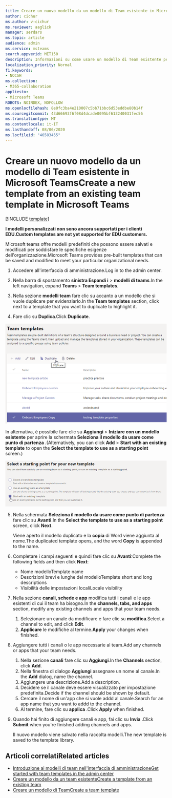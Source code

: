 ```yaml
---
title: Creare un nuovo modello da un modello di Team esistente in Microsoft Teams
author: cichur
ms.author: v-cichur
ms.reviewer: aaglick
manager: serdars
ms.topic: article
audience: admin
ms.service: msteams
search.appverid: MET150
description: Informazioni su come usare un modello di Team esistente per creare un nuovo modello di team in Microsoft teams.
localization_priority: Normal
f1.keywords:
- NOCSH
ms.collection:
- M365-collaboration
appliesto:
- Microsoft Teams
ROBOTS: NOINDEX, NOFOLLOW
ms.openlocfilehash: 8e0fc3ba4e210007c5bb71bbc6d53eddbe80b14f
ms.sourcegitcommit: 43d66693f6f08d4dcade0095bf613240031fec56
ms.translationtype: MT
ms.contentlocale: it-IT
ms.lasthandoff: 08/06/2020
ms.locfileid: "46583455"
---
```

# <a name="create-a-new-template-from-an-existing-team-template-in-microsoft-teams"></a><span data-ttu-id="6199d-103">Creare un nuovo modello da un modello di Team esistente in Microsoft Teams</span><span class="sxs-lookup"><span data-stu-id="6199d-103">Create a new template from an existing team template in Microsoft Teams</span></span>

[!INCLUDE [template](includes/preview-feature.md)]

<span data-ttu-id="6199d-104">**I modelli personalizzati non sono ancora supportati per i clienti EDU.**</span><span class="sxs-lookup"><span data-stu-id="6199d-104">**Custom templates are not yet supported for EDU customers.**</span></span>

<span data-ttu-id="6199d-105">Microsoft teams offre modelli predefiniti che possono essere salvati e modificati per soddisfare le specifiche esigenze dell'organizzazione.</span><span class="sxs-lookup"><span data-stu-id="6199d-105">Microsoft Teams provides pre-built templates that can be saved and modified to meet your particular organizational needs.</span></span>

1. <span data-ttu-id="6199d-106">Accedere all'interfaccia di amministrazione.</span><span class="sxs-lookup"><span data-stu-id="6199d-106">Log in to the admin center.</span></span>

2. <span data-ttu-id="6199d-107">Nella barra di spostamento **sinistra Espandi i**  >  **modelli di teams**.</span><span class="sxs-lookup"><span data-stu-id="6199d-107">In the left navigation, expand **Teams** > **Team templates**.</span></span>

3. <span data-ttu-id="6199d-108">Nella sezione **modelli team** fare clic su accanto a un modello che si vuole duplicare per evidenziarlo.</span><span class="sxs-lookup"><span data-stu-id="6199d-108">In the **Team templates** section, click next to a template that you want to duplicate to highlight it.</span></span>

4. <span data-ttu-id="6199d-109">Fare clic su **Duplica**.</span><span class="sxs-lookup"><span data-stu-id="6199d-109">Click **Duplicate**.</span></span>

![Immagine della finestra di dialogo modelli di team con Aggiungi evidenziata.](media/template-duplicate.png)

<span data-ttu-id="6199d-111">In alternativa, è possibile fare clic su **Aggiungi**  >  **Iniziare con un modello esistente** per aprire la schermata **Seleziona il modello da usare come punto di partenza** .</span><span class="sxs-lookup"><span data-stu-id="6199d-111">(Alternatively, you can click **Add** > **Start with an existing template** to open the **Select the template to use as a starting point** screen.)</span></span>

![Immagine della schermata del punto di partenza dei modelli di team con inizio con un modello esistente evidenziato.](media/template-start-existing-template.png)

5. <span data-ttu-id="6199d-113">Nella schermata **Seleziona il modello da usare come punto di partenza** fare clic su **Avanti**.</span><span class="sxs-lookup"><span data-stu-id="6199d-113">In the **Select the template to use as a starting point** screen, click **Next**.</span></span>

    <span data-ttu-id="6199d-114">Viene aperto il modello duplicato e la **copia** di Word viene aggiunta al nome.</span><span class="sxs-lookup"><span data-stu-id="6199d-114">The duplicated template opens, and the word **Copy** is appended to the name.</span></span>

6. <span data-ttu-id="6199d-115">Completare i campi seguenti e quindi fare clic su **Avanti**:</span><span class="sxs-lookup"><span data-stu-id="6199d-115">Complete the following fields and then click **Next**:</span></span>
    - <span data-ttu-id="6199d-116">Nome modello</span><span class="sxs-lookup"><span data-stu-id="6199d-116">Template name</span></span>
    - <span data-ttu-id="6199d-117">Descrizioni brevi e lunghe del modello</span><span class="sxs-lookup"><span data-stu-id="6199d-117">Template short and long descriptions</span></span>
    - <span data-ttu-id="6199d-118">Visibilità delle impostazioni locali</span><span class="sxs-lookup"><span data-stu-id="6199d-118">Locale visibility</span></span>  

7. <span data-ttu-id="6199d-119">Nella sezione **canali, schede e app** modifica tutti i canali e le app esistenti di cui il team ha bisogno.</span><span class="sxs-lookup"><span data-stu-id="6199d-119">In the **channels, tabs, and apps** section, modify any existing channels and apps that your team needs.</span></span>

    1. <span data-ttu-id="6199d-120">Selezionare un canale da modificare e fare clic su **modifica**.</span><span class="sxs-lookup"><span data-stu-id="6199d-120">Select a channel to edit, and click **Edit**.</span></span>
    2. <span data-ttu-id="6199d-121">**Applicare** le modifiche al termine.</span><span class="sxs-lookup"><span data-stu-id="6199d-121">**Apply** your changes when finished.</span></span>

8. <span data-ttu-id="6199d-122">Aggiungere tutti i canali o le app necessarie al team.</span><span class="sxs-lookup"><span data-stu-id="6199d-122">Add any channels or apps that your team needs.</span></span>

    1. <span data-ttu-id="6199d-123">Nella sezione **canali** fare clic su **Aggiungi**.</span><span class="sxs-lookup"><span data-stu-id="6199d-123">In the **Channels** section, click **Add**.</span></span>
    2. <span data-ttu-id="6199d-124">Nella finestra di dialogo **Aggiungi** assegnare un nome al canale.</span><span class="sxs-lookup"><span data-stu-id="6199d-124">In the **Add** dialog, name the channel.</span></span>
    3. <span data-ttu-id="6199d-125">Aggiungere una descrizione.</span><span class="sxs-lookup"><span data-stu-id="6199d-125">Add a description.</span></span>
    4. <span data-ttu-id="6199d-126">Decidere se il canale deve essere visualizzato per impostazione predefinita.</span><span class="sxs-lookup"><span data-stu-id="6199d-126">Decide if the channel should be shown by default.</span></span>
    5. <span data-ttu-id="6199d-127">Cercare il nome di un'app che si vuole addd al canale.</span><span class="sxs-lookup"><span data-stu-id="6199d-127">Search for an app name that you want to addd to the channel.</span></span>
    6. <span data-ttu-id="6199d-128">Al termine, fare clic su **applica** .</span><span class="sxs-lookup"><span data-stu-id="6199d-128">Click **Apply** when finished.</span></span>

7. <span data-ttu-id="6199d-129">Quando hai finito di aggiungere canali e app, fai clic su **Invia** .</span><span class="sxs-lookup"><span data-stu-id="6199d-129">Click **Submit** when you're finished adding channels and apps.</span></span>

    <span data-ttu-id="6199d-130">Il nuovo modello viene salvato nella raccolta modelli.</span><span class="sxs-lookup"><span data-stu-id="6199d-130">The new template is saved to the template library.</span></span>

## <a name="related-articles"></a><span data-ttu-id="6199d-131">Articoli correlati</span><span class="sxs-lookup"><span data-stu-id="6199d-131">Related articles</span></span>

- [<span data-ttu-id="6199d-132">Introduzione ai modelli di team nell'interfaccia di amministrazione</span><span class="sxs-lookup"><span data-stu-id="6199d-132">Get started with team templates in the admin center</span></span>](get-started-with-teams-templates-in-the-admin-console.md)
- [<span data-ttu-id="6199d-133">Creare un modello da un team esistente</span><span class="sxs-lookup"><span data-stu-id="6199d-133">Create a template from an existing team</span></span>](create-template-from-existing-team.md)
- [<span data-ttu-id="6199d-134">Creare un modello di Team</span><span class="sxs-lookup"><span data-stu-id="6199d-134">Create a team template</span></span>](create-a-team-template.md)